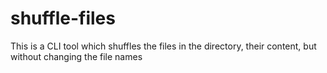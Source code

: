 # shuffle-files
This is a CLI tool which shuffles the files in the directory, their content, but without changing the file names
